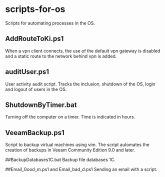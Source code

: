# scripts-for-os
Scripts for automating processes in the OS.

## AddRouteToKi.ps1
When a vpn client connects, the use of the default vpn gateway is disabled and a static route to the network behind vpn is added.

## auditUser.ps1
User activity audit script. Tracks the inclusion, shutdown of the OS, login and logout of users in the OS.

## ShutdownByTimer.bat
Turning off the computer on a timer. Time is indicated in hours.

## VeeamBackup.ps1
Script to backup virtual machines using vim. The script automates the creation of backups in Veeam Community Edition 9.0 and later.

##BackupDatabases1C.bat
Backup file databases 1C.

##Email_Good_m.ps1 and Email_bad_d.ps1
Sending an email with a script.
